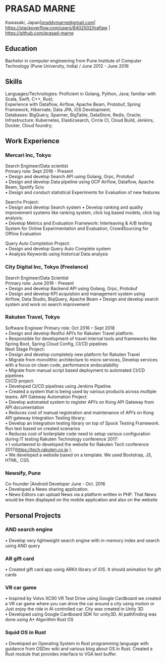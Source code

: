 # PRASAD MARNE
Kawasaki, Japan|praddymarne@gmail.com|   https://stackoverflow.com/users/8402502/traflaw |  https://github.com/prasad-marne 

## Education
Bachelor in computer engineering from Pune Institute of Computer Technology (Pune University, India) / June 2012 - June 2016

## Skills
Languages/Technologies: Proficient in Golang, Python, Java; familiar with Scala, Swift, C++, Rust;  
Experience with Dataflow, Airflow, Apache Beam, Protobuf, Spring Framework, Hibernate, Data JPA, iOS Development;  
Databases: BigQuery, Spanner, BigTable, DataStore, Redis, Oracle;  
Infrastructure: Kubernetes, Elasticsearch, Circle CI, Cloud Build, Jenkins, Docker, Cloud foundry;  

## Work Experience


### Mercari Inc, Tokyo
Search Engineer/Data scientist  
Primary role: Sept 2018 - Present  
• Design and develop Search API using Golang, Grpc, Protobuf  
• Design and develop Data pipeline using GCP Airflow, Dataflow, Apache Beam, Spotify Scio  
• Design and conduct statistical Experiments for Evaluation of new features

Searchx Project:  
• Design and develop Search system
• Develop ranking and quality improvement systems like ranking system, click log based models, click log analysis;  
• Develop Metrics and Evaluation Framework: Interleaving & A/B testing System for Online Experimentation and Evaluation,
CrowdSourcing for Offline Evaluation

Query Auto Completion Project:  
• Design and develop Query Auto Complete system  
• Analysis Keywords using historical Data analysis  


### City Digital Inc, Tokyo (Freelance)
Search Engineer/Data Scientist  
Primary role: June 2019 - Present  
• Design and develop Backend API using Golang, Grpc, Protobuf  
• Design and develop KPI acquistion and management system using Airflow, Data Studio, BiqQuery, Apache Beam
• Design and develop search system and work on search improvement


### Rakuten Travel, Tokyo
Software Engineer
Primary role: Oct 2016 – Sept 2018  
• Design and develop Restful API’s for Rakuten Travel platform.  
• Responsible for development of travel internal tools and frameworks like Spring Boot, Spring Cloud Config, CI/CD pipelines  
Next Stage Project:  
• Design and develop completely new platform for Rakuten Travel  
• Migrate from monolithic architecture to micro services, Develop services with a focus on clean code, performance andscalability  
• Migrate from manual script based deployment to automated CI/CD pipelines  
CI/CD project:  
• Developed CI/CD pipelines using Jenkins Pipeline.  
• Created a system that is being used by various products across multiple teams. API Gateway Automation Project:  
• Develop automated system to register API’s on Kong API Gateway from API documentation  
• Reduces cost of manual registration and maintenance of API’s on Kong API gateway Integration Testing library:  
• Develop an Integration testing library on top of Spock Testing Framework. Run test based on created scenarios  
• Reduces cost of boilerplate code need to setup various configuration during IT testing Rakuten Technology conference 2017:  
• I volunteered to developed the website for Rakuten Tech conference 2017(https://tech.rakuten.co.jp ).  
• We developed a website based on a template. We used Bootstrap, JS, HTML, CSS.  

### Newsify, Pune  
Co-founder |Android Developer June - Oct. 2016  
• Developed a News sharing application.  
• News Editors can upload News via a platform written in PHP. That News would be then displayed on the mobile application and also on the website  


## Personal Projects
### AND search engine
• Develop very lightweight search engine with in-memory index and search using AND query
### AR gift card  
• Created gift card app using ARKit library of iOS. It should animation for gift cards
### VR car game
• Inspired by Volvo XC90 VR Test Drive using Google Cardboard we created a VR car game where you can drive the car around a city using motion or Just enjoy the ride in AI controlled car. City was created in Unity 3D  
• Developed using Google Cardboard SDK for unity3D. AI pathfinding was done using A* Algorithm Rust OS  
### Squid OS in Rust
• Developed an Operating System in Rust programming language with guidance from OSDev wiki and various blog about OS in Rust. Created a Rust module that provides interface to VGA text buffer.  
